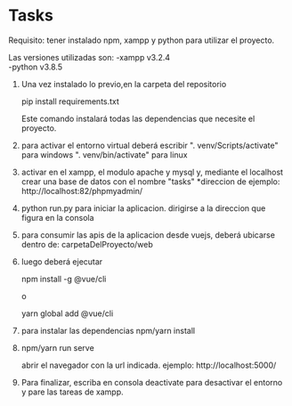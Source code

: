 # Tasks

Requisito: tener instalado npm, xampp y python para utilizar el proyecto.

Las versiones utilizadas son:
-xampp v3.2.4  
 -python v3.8.5

1. Una vez instalado lo previo,en la carpeta del repositorio

   pip install requirements.txt

   Este comando instalará todas las dependencias que necesite el proyecto.

2. para activar el entorno virtual deberá escribir
   ". venv/Scripts/activate" para windows
   ". venv/bin/activate" para linux

3. activar en el xampp, el modulo apache y mysql y,
   mediante el localhost crear una base de datos con el nombre "tasks"
   \*direccion de ejemplo: http://localhost:82/phpmyadmin/

4. python run.py para iniciar la aplicacion.
   dirigirse a la direccion que figura en la consola

5. para consumir las apis de la aplicacion desde vuejs, deberá ubicarse dentro de:
   carpetaDelProyecto/web

6. luego deberá ejecutar

   npm install -g @vue/cli

   o

   yarn global add @vue/cli

7. para instalar las dependencias
   npm/yarn install

8. npm/yarn run serve

   abrir el navegador con la url indicada.
   ejemplo: http://localhost:5000/

9. Para finalizar, escriba en consola deactivate para desactivar el entorno
   y pare las tareas de xampp.
